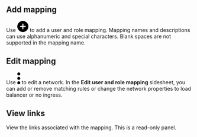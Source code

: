 ## Add mapping


Use ![""](Images/jco1689789992186.svg) to add a user and role mapping. Mapping names and descriptions can use alphanumeric and special characters. Blank spaces are not supported in the mapping name.

## Edit mapping


Use ![""](Images/xat1689789993149.svg) to edit a network. In the **Edit user and role mapping** sidesheet, you can add or remove matching rules or change the network properties to load balancer or no ingress.

## View links


View the links associated with the mapping. This is a read-only panel.

